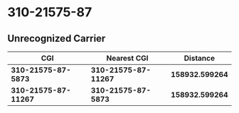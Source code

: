 # 310-21575-87
## Unrecognized Carrier


| CGI | Nearest CGI | Distance |
|-----|-------------|----------|
| **310-21575-87-5873** | **310-21575-87-11267** | **158932.599264** |
| **310-21575-87-11267** | **310-21575-87-5873** | **158932.599264** |
